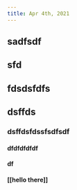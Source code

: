 ```yaml
---
title: Apr 4th, 2021
---
```


## sadfsdf
## sfd
## fdsdsfdfs
## dsffds
### dsffdsfdssfsdfsdf
#### dfdfdfdfdf
#### df
#### [[hello there]]
